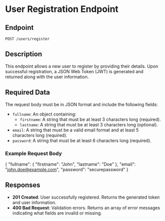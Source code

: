 # User Registration Endpoint

## Endpoint
`POST /users/register`

## Description
This endpoint allows a new user to register by providing their details. Upon successful registration, a JSON Web Token (JWT) is generated and returned along with the user information.

## Required Data
The request body must be in JSON format and include the following fields:

- `fullname`: An object containing:
  - `firstname`: A string that must be at least 3 characters long (required).
  - `lastname`: A string that must be at least 3 characters long (optional).
- `email`: A string that must be a valid email format and at least 5 characters long (required).
- `password`: A string that must be at least 6 characters long (required).

### Example Request Body
{
  "fullname": {
    "firstname": "John",
    "lastname": "Doe"
  },
  "email": "john.doe@example.com",
  "password": "securepassword"
}

## Responses
- **201 Created**: User successfully registered. Returns the generated token and user information.
- **400 Bad Request**: Validation errors. Returns an array of error messages indicating what fields are invalid or missing.